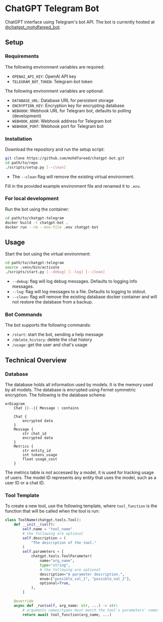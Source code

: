 # ChatGPT Telegram Bot

ChatGPT interface using Telegram's bot API. The bot is currently hosted at
[@chatgpt_mohdfareed_bot](https://t.me/chatgpt_mohdfareed_bot).

## Setup

### Requirements

The following environment variables are required:

- `OPENAI_API_KEY`: OpenAI API key
- `TELEGRAM_BOT_TOKEN`: Telegram bot token

The following environment variables are optional:

- `DATABASE_URL`: Database URL for persistent storage
- `ENCRYPTION_KEY`: Encryption key for encrypting database
- `WEBHOOK`: Webhook URL for Telegram bot, defaults to polling (development)
- `WEBHOOK_ADDR`: Webhook address for Telegram bot
- `WEBHOOK_PORT`: Webhook port for Telegram bot

### Installation

Download the repository and run the setup script:

```sh
git clone https://github.com/mohdfareed/chatgpt-bot.git
cd path/to/repo
./scripts/setup.py [--clean]
```

- The `--clean` flag will remove the existing virtual environment.

Fill in the provided example environment file and renamed it to `.env`.

### For local development

Run the bot using the container:

```sh
cd path/to/chatgpt-telegram
docker build -t chatgpt-bot .
docker run --rm --env-file .env chatgpt-bot
```

## Usage

Start the bot using the virtual environment:

```sh
cd path/to/chatgpt-telegram
source .venv/bin/activate
./scripts/start.py [--debug] [--log] [--clean]
```

- `--debug`: flag will log debug messages. Defaults to logging info messages.
- `--log`: flag will log messages to a file. Defaults to logging to stdout.
- `--clean`: flag will remove the existing database docker container and will
    not restore the database from a backup.

### Bot Commands

The bot supports the following commands:

- `/start`: start the bot, sending a help message
- `/delete_history`: delete the chat history
- `/usage`: get the user and chat's usage

## Technical Overview

### Database

The database holds all information used by models. It is the memory used by all
models. The database is encrypted using Fernet symmetric encryption. The
following is the database schema:

```mermaid
erDiagram
    Chat ||--|{ Message : contains

    Chat {
        encrypted data
    }
    Message {
        str chat_id
        encrypted data
    }
    Metrics {
        str entity_id
        int tokens_usage
        float usage_cost
    }
```

The metrics table is not accessed by a model, it is used for tracking usage of
users. The model ID represents any entity that uses the model, such as a user
ID or a chat ID.

### Tool Template

To create a new tool, use the following template, where `tool_function` is the
function that will be called when the tool is run:

```python
class ToolName(chatgpt.tools.Tool):
    def __init__(self):
        self.name = "tool_name"
        # the following are optional
        self.description = (
            "The description of the tool."
        )
        self.parameters = [
            chatgpt.tools.ToolParameter(
                name="arg_name",
                type="string",
                # the following are optional
                description="A parameter description.",
                enum=["possible_val_1", "possible_val_2"],
                optional=True,
            ),
        ]

    @override
    async def _run(self, arg_name: str, ...) -> str:
        # arguments names/types must match the tool's parameters' names/types
        return await tool_function(arg_name, ...)
```
